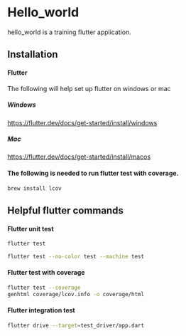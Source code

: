 # Hello_world

hello_world is a training flutter application.

## Installation

#### Flutter
The following will help set up flutter on windows or mac

##### Windows
https://flutter.dev/docs/get-started/install/windows

##### Mac
https://flutter.dev/docs/get-started/install/macos

#### The following is needed to run flutter test with coverage.
```bash
brew install lcov
```
## Helpful flutter commands

#### Flutter unit test
```bash
flutter test
```
```bash
flutter test --no-color test --machine test
```

#### Flutter test with coverage
```bash
flutter test --coverage
genhtml coverage/lcov.info -o coverage/html
```

#### Flutter integration test
```bash 
flutter drive --target=test_driver/app.dart
```


